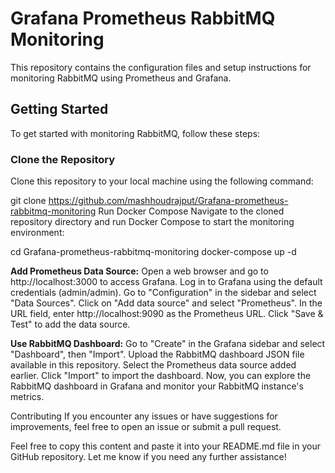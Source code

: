 # Grafana Prometheus RabbitMQ Monitoring

This repository contains the configuration files and setup instructions for monitoring RabbitMQ using Prometheus and Grafana.

## Getting Started

To get started with monitoring RabbitMQ, follow these steps:

### Clone the Repository

Clone this repository to your local machine using the following command:

git clone https://github.com/mashhoudrajput/Grafana-prometheus-rabbitmq-monitoring
Run Docker Compose
Navigate to the cloned repository directory and run Docker Compose to start the monitoring environment:

cd Grafana-prometheus-rabbitmq-monitoring
docker-compose up -d

**Add Prometheus Data Source:**
Open a web browser and go to http://localhost:3000 to access Grafana.
Log in to Grafana using the default credentials (admin/admin).
Go to "Configuration" in the sidebar and select "Data Sources".
Click on "Add data source" and select "Prometheus".
In the URL field, enter http://localhost:9090 as the Prometheus URL.
Click "Save & Test" to add the data source.

**Use RabbitMQ Dashboard:**
Go to "Create" in the Grafana sidebar and select "Dashboard", then "Import".
Upload the RabbitMQ dashboard JSON file available in this repository.
Select the Prometheus data source added earlier.
Click "Import" to import the dashboard.
Now, you can explore the RabbitMQ dashboard in Grafana and monitor your RabbitMQ instance's metrics.

Contributing
If you encounter any issues or have suggestions for improvements, feel free to open an issue or submit a pull request.

Feel free to copy this content and paste it into your README.md file in your GitHub repository. Let me know if you need any further assistance!





